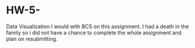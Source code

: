 # HW-5-
Data Visualization 
I would with BCS on this assignment. 
I had a death in the family so i did not have a chance to complete the whole assignment and plan on resubmitting. 

